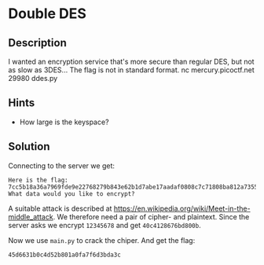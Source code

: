# Double DES

## Description
I wanted an encryption service that's more secure than regular DES, but not as slow as 3DES... The flag is not in standard format. nc mercury.picoctf.net 29980 ddes.py
## Hints
- How large is the keyspace?

## Solution
Connecting to the server we get:
```
Here is the flag:
7cc5b18a36a7969fde9e22768279b843e62b1d7abe17aadaf0808c7c71808ba812a73554ba95558c
What data would you like to encrypt?
```
A suitable attack is described at https://en.wikipedia.org/wiki/Meet-in-the-middle_attack.
We therefore need a pair of cipher- and plaintext.
Since the server asks we encrypt `12345678` and get `40c4128676bd800b`.

Now we use `main.py` to crack the chiper.
And get the flag:


```45d6631b0c4d52b801a0fa7f6d3bda3c```
